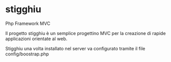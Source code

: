 # stigghiu
Php Framework MVC

Il progetto stigghiu è un semplice progettino MVC per la creazione di rapide applicazioni orientate al web.

Stigghiu una volta installato nel server va configurato tramite il file config/boostrap.php